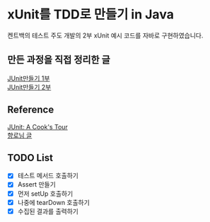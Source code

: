 # xUnit를 TDD로 만들기 in Java
켄트백의 테스트 주도 개발의 2부 xUnit 예시 코드를 자바로 구현하였습니다.

## 만든 과정을 직접 정리한 글
[JUnit만들기 1부](https://blogshine.tistory.com/469)    
[JUnit만들기 2부](https://blogshine.tistory.com/470)

## Reference
[JUnit: A Cook's Tour](https://jojoldu.tistory.com/231)  
[향로님 글](https://jojoldu.tistory.com/231)

## TODO List

- [x] 테스트 메서드 호출하기
- [x] Assert 만들기
- [x] 먼저 setUp 호출하기
- [x] 나중에 tearDown 호출하기
- [x] 수집된 결과를 출력하기
